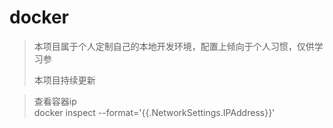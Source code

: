 # docker
> 本项目属于个人定制自己的本地开发环境，配置上倾向于个人习惯，仅供学习参
>
> 本项目持续更新


> 查看容器ip  
> docker inspect --format='{{.NetworkSettings.IPAddress}}' <name or id>
>> 
